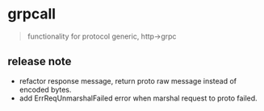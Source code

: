 # grpcall
> functionality for protocol generic, http->grpc

## release note
- refactor response message, return proto raw message instead of encoded bytes.
- add ErrReqUnmarshalFailed error when marshal request to proto failed.
 